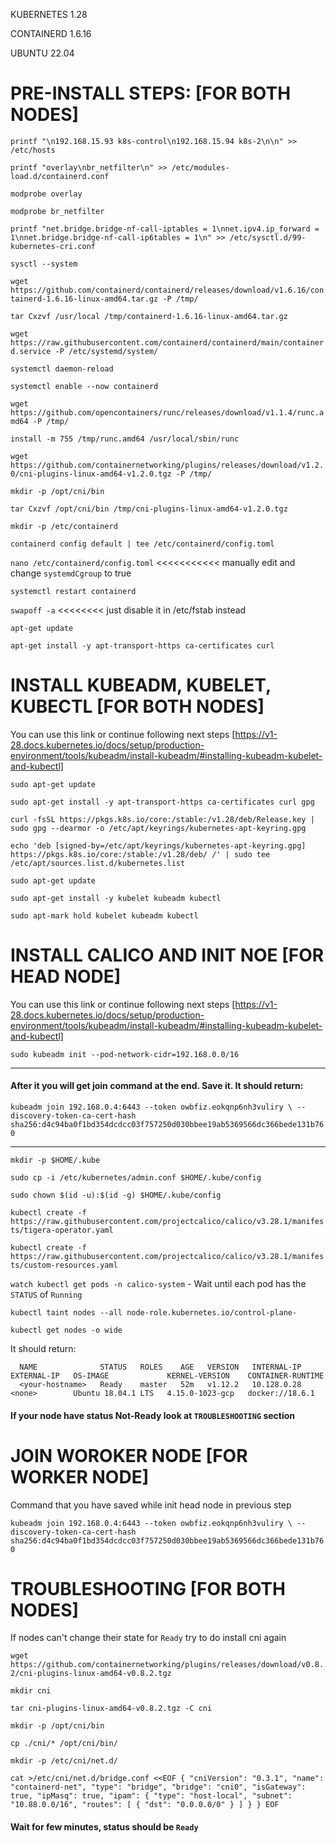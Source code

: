 KUBERNETES 1.28

CONTAINERD 1.6.16

UBUNTU 22.04

# PRE-INSTALL STEPS: [FOR BOTH NODES]

`printf "\n192.168.15.93 k8s-control\n192.168.15.94 k8s-2\n\n" >> /etc/hosts`

`printf "overlay\nbr_netfilter\n" >> /etc/modules-load.d/containerd.conf`

`modprobe overlay`

`modprobe br_netfilter`

`printf "net.bridge.bridge-nf-call-iptables = 1\nnet.ipv4.ip_forward = 1\nnet.bridge.bridge-nf-call-ip6tables = 1\n" >> /etc/sysctl.d/99-kubernetes-cri.conf`

`sysctl --system`

`wget https://github.com/containerd/containerd/releases/download/v1.6.16/containerd-1.6.16-linux-amd64.tar.gz -P /tmp/`

`tar Cxzvf /usr/local /tmp/containerd-1.6.16-linux-amd64.tar.gz`

`wget https://raw.githubusercontent.com/containerd/containerd/main/containerd.service -P /etc/systemd/system/`

`systemctl daemon-reload`

`systemctl enable --now containerd`

`wget https://github.com/opencontainers/runc/releases/download/v1.1.4/runc.amd64 -P /tmp/`

`install -m 755 /tmp/runc.amd64 /usr/local/sbin/runc`

`wget https://github.com/containernetworking/plugins/releases/download/v1.2.0/cni-plugins-linux-amd64-v1.2.0.tgz -P /tmp/`

`mkdir -p /opt/cni/bin`

`tar Cxzvf /opt/cni/bin /tmp/cni-plugins-linux-amd64-v1.2.0.tgz`

`mkdir -p /etc/containerd`

`containerd config default | tee /etc/containerd/config.toml`

`nano /etc/containerd/config.toml`   <<<<<<<<<<< manually edit and change `systemdCgroup` to true

`systemctl restart containerd`

`swapoff -a`  <<<<<<<< just disable it in /etc/fstab instead

`apt-get update`

`apt-get install -y apt-transport-https ca-certificates curl`


# INSTALL KUBEADM, KUBELET, KUBECTL [FOR BOTH NODES]

You can use this link or continue following next steps [https://v1-28.docs.kubernetes.io/docs/setup/production-environment/tools/kubeadm/install-kubeadm/#installing-kubeadm-kubelet-and-kubectl]

`sudo apt-get update`

`sudo apt-get install -y apt-transport-https ca-certificates curl gpg`

`curl -fsSL https://pkgs.k8s.io/core:/stable:/v1.28/deb/Release.key | sudo gpg --dearmor -o /etc/apt/keyrings/kubernetes-apt-keyring.gpg`

`echo 'deb [signed-by=/etc/apt/keyrings/kubernetes-apt-keyring.gpg] https://pkgs.k8s.io/core:/stable:/v1.28/deb/ /' | sudo tee /etc/apt/sources.list.d/kubernetes.list`

`sudo apt-get update`

`sudo apt-get install -y kubelet kubeadm kubectl`

`sudo apt-mark hold kubelet kubeadm kubectl`


# INSTALL CALICO AND INIT NOE [FOR HEAD NODE]

You can use this link or continue following next steps [https://v1-28.docs.kubernetes.io/docs/setup/production-environment/tools/kubeadm/install-kubeadm/#installing-kubeadm-kubelet-and-kubectl]

`sudo kubeadm init --pod-network-cidr=192.168.0.0/16`

_____________
#### After it you will get join command at the end. Save it. It should return:

`kubeadm join 192.168.0.4:6443 --token owbfiz.eokqnp6nh3vuliry \
        --discovery-token-ca-cert-hash sha256:d4c94ba0f1bd354dcdcc03f757250d030bbee19ab5369566dc366bede131b760`
_____________

`mkdir -p $HOME/.kube`

`sudo cp -i /etc/kubernetes/admin.conf $HOME/.kube/config`

`sudo chown $(id -u):$(id -g) $HOME/.kube/config`

`kubectl create -f https://raw.githubusercontent.com/projectcalico/calico/v3.28.1/manifests/tigera-operator.yaml`

`kubectl create -f https://raw.githubusercontent.com/projectcalico/calico/v3.28.1/manifests/custom-resources.yaml`

`watch kubectl get pods -n calico-system` - Wait until each pod has the `STATUS` of `Running`

`kubectl taint nodes --all node-role.kubernetes.io/control-plane-`

`kubectl get nodes -o wide`

It should return:

```
  NAME              STATUS   ROLES    AGE   VERSION   INTERNAL-IP   EXTERNAL-IP   OS-IMAGE             KERNEL-VERSION    CONTAINER-RUNTIME
  <your-hostname>   Ready    master   52m   v1.12.2   10.128.0.28   <none>        Ubuntu 18.04.1 LTS   4.15.0-1023-gcp   docker://18.6.1

```

#### If your node have status Not-Ready look at `TROUBLESHOOTING` section


# JOIN WOROKER NODE [FOR WORKER NODE]

Command that you have saved while init head node in previous step

`kubeadm join 192.168.0.4:6443 --token owbfiz.eokqnp6nh3vuliry \
        --discovery-token-ca-cert-hash sha256:d4c94ba0f1bd354dcdcc03f757250d030bbee19ab5369566dc366bede131b760`

# TROUBLESHOOTING [FOR BOTH NODES]

If nodes can't change their state for `Ready` try to do install cni again

`wget https://github.com/containernetworking/plugins/releases/download/v0.8.2/cni-plugins-linux-amd64-v0.8.2.tgz`

`mkdir cni`

`tar cni-plugins-linux-amd64-v0.8.2.tgz -C cni`

`mkdir -p /opt/cni/bin`

`cp ./cni/* /opt/cni/bin/`

`mkdir -p /etc/cni/net.d/`

`cat >/etc/cni/net.d/bridge.conf <<EOF
{
  "cniVersion": "0.3.1",
  "name": "containerd-net",
  "type": "bridge",
  "bridge": "cni0",
  "isGateway": true,
  "ipMasq": true,
  "ipam": {
    "type": "host-local",
    "subnet": "10.88.0.0/16",
    "routes": [
      { "dst": "0.0.0.0/0" }
    ]
  }
}
EOF`

#### Wait for few minutes, status should be `Ready`
